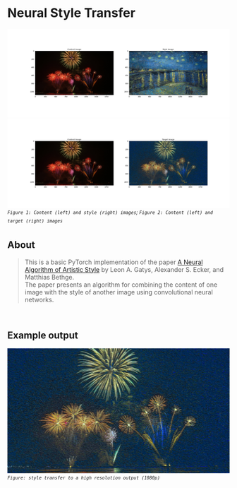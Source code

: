 # Neural Style Transfer

![content_style](https://raw.githubusercontent.com/priyavrat-misra/neural-style-transfer/master/images/content_style_1080p.png)
![style_transfer](https://raw.githubusercontent.com/priyavrat-misra/neural-style-transfer/master/images/style_transfer_1080p.png)
_<sup>`Figure 1: Content (left) and style (right) images`; `Figure 2: Content (left) and target (right) images`</sup>_


## About
> This is a basic PyTorch implementation of the paper [A Neural Algorithm of Artistic Style](http://arxiv.org/abs/1508.06576) by Leon A. Gatys, Alexander S. Ecker, and Matthias Bethge. <br>
> The paper presents an algorithm for combining the content of one image with the style of another image using convolutional neural networks. <br>

<br>

## Example output
![1080p_output](https://raw.githubusercontent.com/priyavrat-misra/neural-style-transfer/master/images/1080p-2000.png)
_<sup>`Figure: style transfer to a high resolution output (1080p)`</sup>_